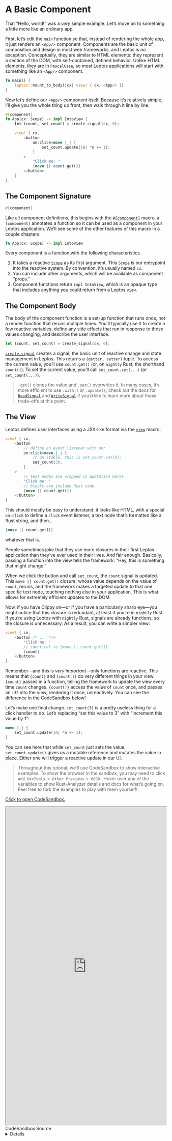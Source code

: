 # A Basic Component

That “Hello, world!” was a _very_ simple example. Let’s move on to something a
little more like an ordinary app.

First, let’s edit the `main` function so that, instead of rendering the whole
app, it just renders an `<App/>` component. Components are the basic unit of
composition and design in most web frameworks, and Leptos is no exception.
Conceptually, they are similar to HTML elements: they represent a section of the
DOM, with self-contained, defined behavior. Unlike HTML elements, they are in
`PascalCase`, so most Leptos applications will start with something like an
`<App/>` component.

```rust
fn main() {
    leptos::mount_to_body(|cx| view! { cx, <App/> })
}
```

Now let’s define our `<App/>` component itself. Because it’s relatively simple,
I’ll give you the whole thing up front, then walk through it line by line.

```rust
#[component]
fn App(cx: Scope) -> impl IntoView {
    let (count, set_count) = create_signal(cx, 0);

    view! { cx,
        <button
            on:click=move |_| {
                set_count.update(|n| *n += 1);
            }
        >
            "Click me: "
            {move || count.get()}
        </button>
    }
}
```

## The Component Signature

```rust
#[component]
```

Like all component definitions, this begins with the [`#[component]`](https://docs.rs/leptos/latest/leptos/attr.component.html) macro. `#[component]` annotates a function so it can be
used as a component in your Leptos application. We’ll see some of the other features of
this macro in a couple chapters.

```rust
fn App(cx: Scope) -> impl IntoView
```

Every component is a function with the following characteristics

1. It takes a reactive [`Scope`](https://docs.rs/leptos/latest/leptos/struct.Scope.html)
   as its first argument. This `Scope` is our entrypoint into the reactive system.
   By convention, it’s usually named `cx`.
2. You can include other arguments, which will be available as component “props.”
3. Component functions return `impl IntoView`, which is an opaque type that includes
   anything you could return from a Leptos `view`.

## The Component Body

The body of the component function is a set-up function that runs once, not a
render function that reruns multiple times. You’ll typically use it to create a
few reactive variables, define any side effects that run in response to those values
changing, and describe the user interface.

```rust
let (count, set_count) = create_signal(cx, 0);
```

[`create_signal`](https://docs.rs/leptos/latest/leptos/fn.create_signal.html)
creates a signal, the basic unit of reactive change and state management in Leptos.
This returns a `(getter, setter)` tuple. To access the current value, you’ll
use `count.get()` (or, on `nightly` Rust, the shorthand `count()`). To set the
current value, you’ll call `set_count.set(...)` (or `set_count(...)`).

> `.get()` clones the value and `.set()` overwrites it. In many cases, it’s more efficient to use `.with()` or `.update()`; check out the docs for [`ReadSignal`](https://docs.rs/leptos/latest/leptos/struct.ReadSignal.html) and [`WriteSignal`](https://docs.rs/leptos/latest/leptos/struct.WriteSignal.html) if you’d like to learn more about those trade-offs at this point.

## The View

Leptos defines user interfaces using a JSX-like format via the [`view`](https://docs.rs/leptos/latest/leptos/macro.view.html) macro.

```rust
view! { cx,
    <button
        // define an event listener with on:
        on:click=move |_| {
            // on stable, this is set_count.set(3);
            set_count(3);
        }
    >
        // text nodes are wrapped in quotation marks
        "Click me: "
        // blocks can include Rust code
        {move || count.get()}
    </button>
}
```

This should mostly be easy to understand: it looks like HTML, with a special
`on:click` to define a `click` event listener, a text node that’s formatted like
a Rust string, and then...

```rust
{move || count.get()}
```

whatever that is.

People sometimes joke that they use more closures in their first Leptos application
than they’ve ever used in their lives. And fair enough. Basically, passing a function
into the view tells the framework: “Hey, this is something that might change.”

When we click the button and call `set_count`, the `count` signal is updated. This
`move || count.get()` closure, whose value depends on the value of `count`, reruns,
and the framework makes a targeted update to that one specific text node, touching
nothing else in your application. This is what allows for extremely efficient updates
to the DOM.

Now, if you have Clippy on—or if you have a particularly sharp eye—you might notice
that this closure is redundant, at least if you’re in `nightly` Rust. If you’re using
Leptos with `nightly` Rust, signals are already functions, so the closure is unnecessary.
As a result, you can write a simpler view:

```rust
view! { cx,
    <button /* ... */>
        "Click me: "
        // identical to {move || count.get()}
        {count}
    </button>
}
```

Remember—and this is _very important_—only functions are reactive. This means that
`{count}` and `{count()}` do very different things in your view. `{count}` passes
in a function, telling the framework to update the view every time `count` changes.
`{count()}` access the value of `count` once, and passes an `i32` into the view,
rendering it once, unreactively. You can see the difference in the CodeSandbox below!

Let’s make one final change. `set_count(3)` is a pretty useless thing for a click handler to do. Let’s replacing “set this value to 3” with “increment this value by 1”:

```rust
move |_| {
    set_count.update(|n| *n += 1);
}
```

You can see here that while `set_count` just sets the value, `set_count.update()` gives us a mutable reference and mutates the value in place. Either one will trigger a reactive update in our UI.

> Throughout this tutorial, we’ll use CodeSandbox to show interactive examples. To
> show the browser in the sandbox, you may need to click `Add DevTools >
Other Previews > 8080.` Hover over any of the variables to show Rust-Analyzer details
> and docs for what’s going on. Feel free to fork the examples to play with them yourself!

[Click to open CodeSandbox.](https://codesandbox.io/p/sandbox/1-basic-component-3d74p3?file=%2Fsrc%2Fmain.rs&selection=%5B%7B%22endColumn%22%3A31%2C%22endLineNumber%22%3A19%2C%22startColumn%22%3A31%2C%22startLineNumber%22%3A19%7D%5D)

<iframe src="https://codesandbox.io/p/sandbox/1-basic-component-3d74p3?file=%2Fsrc%2Fmain.rs&selection=%5B%7B%22endColumn%22%3A31%2C%22endLineNumber%22%3A19%2C%22startColumn%22%3A31%2C%22startLineNumber%22%3A19%7D%5D" width="100%" height="1000px" style="max-height: 100vh"></iframe>

<preview>
<summary>CodeSandbox Source</summary>
<details>

```rust
use leptos::*;

// The #[component] macro marks a function as a reusable component
// Components are the building blocks of your user interface
// They define a reusable unit of behavior
#[component]
fn App(cx: Scope) -> impl IntoView {
    // here we create a reactive signal
    // and get a (getter, setter) pair
    // signals are the basic unit of change in the framework
    // we'll talk more about them later
    let (count, set_count) = create_signal(cx, 0);

    // the `view` macro is how we define the user interface
    // it uses an HTML-like format that can accept certain Rust values
    view! { cx,
        <button
            // on:click will run whenever the `click` event fires
            // every event handler is defined as `on:{eventname}`

            // we're able to move `set_count` into the closure
            // because signals are Copy and 'static
            on:click=move |_| {
                set_count.update(|n| *n += 1);
            }
        >
            // text nodes in RSX should be wrapped in quotes,
            // like a normal Rust string
            "Click me"
        </button>
        <p>
            <strong>"Reactive: "</strong>
            // you can insert Rust expressions as values in the DOM
            // by wrapping them in curly braces
            // if you pass in a function, it will reactively update
            {move || count.get()}
        </p>
        <p>
            <strong>"Reactive shorthand: "</strong>
            // signals are functions, so we can remove the wrapping closure
            {count}
        </p>
        <p>
            <strong>"Not reactive: "</strong>
            // NOTE: if you write {count()}, this will *not* be reactive
            // it simply gets the value of count once
            {count()}
        </p>
    }
}

// This `main` function is the entry point into the app
// It just mounts our component to the <body>
// Because we defined it as `fn App`, we can now use it in a
// template as <App/>
fn main() {
    leptos::mount_to_body(|cx| view! { cx, <App/> })
}
```

